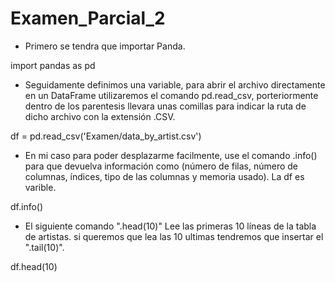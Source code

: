 # Examen_Parcial_2

- Primero se tendra que importar Panda.

import pandas as pd

- Seguidamente definimos una variable, para abrir el archivo directamente en un DataFrame utilizaremos
  el comando pd.read_csv, porteriormente dentro de los parentesis llevara unas comillas para indicar la
  ruta de dicho archivo con la extensión .CSV.
  
df = pd.read_csv('Examen/data_by_artist.csv')

- En mi caso para poder desplazarme facilmente, use el comando .info() para que devuelva información como
  (número de filas, número de columnas, índices, tipo de las columnas y memoria usado). La df es varible.
  
df.info()

- El siguiente comando ".head(10)" Lee las primeras 10 líneas de la tabla de artistas. si queremos que lea las 10 ultimas
  tendremos que insertar el ".tail(10)".

df.head(10)
